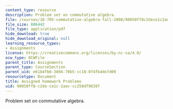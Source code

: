 ```yaml
---
content_type: resource
description: Problem set on commutative algebra.
file: /courses/18-705-commutative-algebra-fall-2008/90050ff8c2dece1c2aeccc250df96397_handoutprob.pdf
file_size: 886442
file_type: application/pdf
hide_download: true
hide_download_original: null
learning_resource_types:
- Assignments
license: https://creativecommons.org/licenses/by-nc-sa/4.0/
ocw_type: OCWFile
parent_title: Assignments
parent_type: CourseSection
parent_uid: e61b4fb6-3894-70b5-cc18-0f4fb4de7d09
resourcetype: Document
title: Assigned homework Problems
uid: 90050ff8-c2de-ce1c-2aec-cc250df96397
---
```

Problem set on commutative algebra.